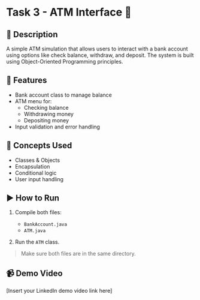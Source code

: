 # Task 3 - ATM Interface 🏧

## 🔹 Description
A simple ATM simulation that allows users to interact with a bank account using options like check balance, withdraw, and deposit. The system is built using Object-Oriented Programming principles.

## 🔧 Features
- Bank account class to manage balance
- ATM menu for:
  - Checking balance
  - Withdrawing money
  - Depositing money
- Input validation and error handling

## 🧠 Concepts Used
- Classes & Objects
- Encapsulation
- Conditional logic
- User input handling

## ▶️ How to Run
1. Compile both files:
   - `BankAccount.java`
   - `ATM.java`

2. Run the `ATM` class.

> Make sure both files are in the same directory.

## 📹 Demo Video
[Insert your LinkedIn demo video link here]

